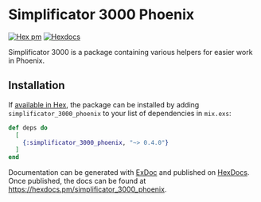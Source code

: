 # Simplificator 3000 Phoenix

[![Hex pm](http://img.shields.io/hexpm/v/simplificator_3000.svg?style=flat)](https://hex.pm/packages/simplificator_3000_phoenix) [![Hexdocs](https://img.shields.io/badge/hex-docs-blue.svg?style=flat)](https://hexdocs.pm/simplificator_3000_phoenix/)

Simplificator 3000 is a package containing various helpers for easier work in Phoenix.

## Installation

If [available in Hex](https://hex.pm/docs/publish), the package can be installed
by adding `simplificator_3000_phoenix` to your list of dependencies in `mix.exs`:

```elixir
def deps do
  [
    {:simplificator_3000_phoenix, "~> 0.4.0"}
  ]
end
```

Documentation can be generated with [ExDoc](https://github.com/elixir-lang/ex_doc)
and published on [HexDocs](https://hexdocs.pm). Once published, the docs can
be found at <https://hexdocs.pm/simplificator_3000_phoenix>.

